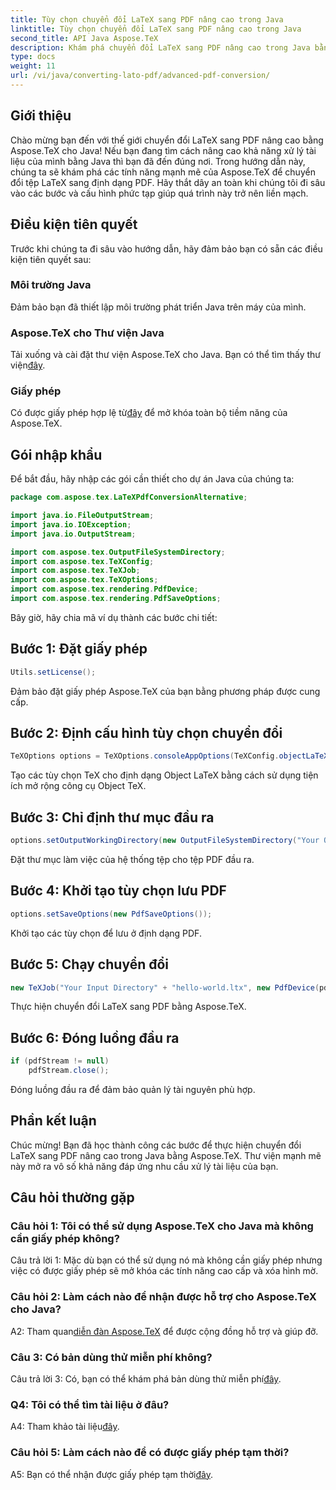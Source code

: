 ```yaml
---
title: Tùy chọn chuyển đổi LaTeX sang PDF nâng cao trong Java
linktitle: Tùy chọn chuyển đổi LaTeX sang PDF nâng cao trong Java
second_title: API Java Aspose.TeX
description: Khám phá chuyển đổi LaTeX sang PDF nâng cao trong Java bằng Aspose.TeX. Mở khóa khả năng xử lý tài liệu mạnh mẽ với hướng dẫn từng bước.
type: docs
weight: 11
url: /vi/java/converting-lato-pdf/advanced-pdf-conversion/
---
```

## Giới thiệu

Chào mừng bạn đến với thế giới chuyển đổi LaTeX sang PDF nâng cao bằng Aspose.TeX cho Java! Nếu bạn đang tìm cách nâng cao khả năng xử lý tài liệu của mình bằng Java thì bạn đã đến đúng nơi. Trong hướng dẫn này, chúng ta sẽ khám phá các tính năng mạnh mẽ của Aspose.TeX để chuyển đổi tệp LaTeX sang định dạng PDF. Hãy thắt dây an toàn khi chúng tôi đi sâu vào các bước và cấu hình phức tạp giúp quá trình này trở nên liền mạch.

## Điều kiện tiên quyết

Trước khi chúng ta đi sâu vào hướng dẫn, hãy đảm bảo bạn có sẵn các điều kiện tiên quyết sau:

### Môi trường Java
Đảm bảo bạn đã thiết lập môi trường phát triển Java trên máy của mình.

### Aspose.TeX cho Thư viện Java
 Tải xuống và cài đặt thư viện Aspose.TeX cho Java. Bạn có thể tìm thấy thư viện[đây](https://releases.aspose.com/tex/java/).

### Giấy phép
Có được giấy phép hợp lệ từ[đây](https://purchase.aspose.com/buy) để mở khóa toàn bộ tiềm năng của Aspose.TeX.

## Gói nhập khẩu

Để bắt đầu, hãy nhập các gói cần thiết cho dự án Java của chúng ta:

```java
package com.aspose.tex.LaTeXPdfConversionAlternative;

import java.io.FileOutputStream;
import java.io.IOException;
import java.io.OutputStream;

import com.aspose.tex.OutputFileSystemDirectory;
import com.aspose.tex.TeXConfig;
import com.aspose.tex.TeXJob;
import com.aspose.tex.TeXOptions;
import com.aspose.tex.rendering.PdfDevice;
import com.aspose.tex.rendering.PdfSaveOptions;
```

Bây giờ, hãy chia mã ví dụ thành các bước chi tiết:

## Bước 1: Đặt giấy phép

```java
Utils.setLicense();
```

Đảm bảo đặt giấy phép Aspose.TeX của bạn bằng phương pháp được cung cấp.

## Bước 2: Định cấu hình tùy chọn chuyển đổi

```java
TeXOptions options = TeXOptions.consoleAppOptions(TeXConfig.objectLaTeX());
```

Tạo các tùy chọn TeX cho định dạng Object LaTeX bằng cách sử dụng tiện ích mở rộng công cụ Object TeX.

## Bước 3: Chỉ định thư mục đầu ra

```java
options.setOutputWorkingDirectory(new OutputFileSystemDirectory("Your Output Directory"));
```

Đặt thư mục làm việc của hệ thống tệp cho tệp PDF đầu ra.

## Bước 4: Khởi tạo tùy chọn lưu PDF

```java
options.setSaveOptions(new PdfSaveOptions());
```

Khởi tạo các tùy chọn để lưu ở định dạng PDF.

## Bước 5: Chạy chuyển đổi

```java
new TeXJob("Your Input Directory" + "hello-world.ltx", new PdfDevice(pdfStream), options).run();
```

Thực hiện chuyển đổi LaTeX sang PDF bằng Aspose.TeX.

## Bước 6: Đóng luồng đầu ra

```java
if (pdfStream != null)
    pdfStream.close();
```

Đóng luồng đầu ra để đảm bảo quản lý tài nguyên phù hợp.

## Phần kết luận

Chúc mừng! Bạn đã học thành công các bước để thực hiện chuyển đổi LaTeX sang PDF nâng cao trong Java bằng Aspose.TeX. Thư viện mạnh mẽ này mở ra vô số khả năng đáp ứng nhu cầu xử lý tài liệu của bạn.

## Câu hỏi thường gặp

### Câu hỏi 1: Tôi có thể sử dụng Aspose.TeX cho Java mà không cần giấy phép không?

Câu trả lời 1: Mặc dù bạn có thể sử dụng nó mà không cần giấy phép nhưng việc có được giấy phép sẽ mở khóa các tính năng cao cấp và xóa hình mờ.

### Câu hỏi 2: Làm cách nào để nhận được hỗ trợ cho Aspose.TeX cho Java?

 A2: Tham quan[diễn đàn Aspose.TeX](https://forum.aspose.com/c/tex/47) để được cộng đồng hỗ trợ và giúp đỡ.

### Câu 3: Có bản dùng thử miễn phí không?

 Câu trả lời 3: Có, bạn có thể khám phá bản dùng thử miễn phí[đây](https://releases.aspose.com/).

### Q4: Tôi có thể tìm tài liệu ở đâu?

 A4: Tham khảo tài liệu[đây](https://reference.aspose.com/tex/java/).

### Câu hỏi 5: Làm cách nào để có được giấy phép tạm thời?

 A5: Bạn có thể nhận được giấy phép tạm thời[đây](https://purchase.aspose.com/temporary-license/).